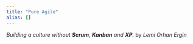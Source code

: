 ```yaml
---
title: "Pure Agile"
alias: []
---
```

*Building a culture without **Scrum**, **Kanban** and **XP**.*
by *Lemi Orhan Ergin*


